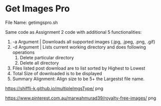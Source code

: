 # Get Images Pro

File Name: getimgspro.sh

Same code as Assignment 2 code with additional 5 functionalities:

1. -a Argument | Downloads all supported images (.jpg, .jpeg, .png, .gif)
2. -d Argument | Lists current working directory and does following operations
    1. Delete particular directory
    2. Delete all directory
3. Files listed post download are to list sorted by Highest to Lowest
4. Total Size of downloaded is to be displayed
5. Summary Alignment: Align size to be 5+ the Largestst file name.

https://shiffli-k.github.io/multipleImgsType/ png


https://www.pinterest.com.au/marwahmurad39/royalty-free-images/ png